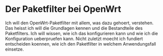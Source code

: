 
# Der Paketfilter bei OpenWrt

Ich will den OpenWrt-Paketfilter mit allem, was dazu gehoert, verstehen.
Das heisst ich will die Grundlagen kennen und die Bestandteile des Paketfilters.
Ich will wissen, wie ich das konfigurieren kann und wie ich die Konfiguration
ueberpruefen kann.
Nicht zuletzt moecht ich fundiert entscheiden koennen, wie ich den Paketfilter
in welchem Anwendungsfall einsetze.

